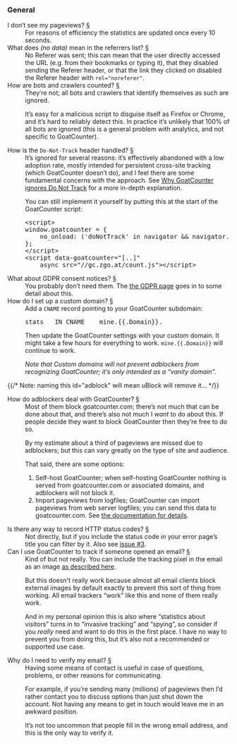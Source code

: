 <h3 id="general">General <a href="#general"></a></h3>
<dl>
<dt id="no-pageviews">I don’t see my pageviews? <a href="#no-pageviews">§</a></dt>
<dd>For reasons of efficiency the statistics are updated once every 10
seconds.</dd>

<dt id="no-data">What does <em>(no data)</em> mean in the referrers list? <a href="#no-data">§</a></dt>
<dd>No Referer was sent; this can mean that the user directly accessed the URL
(e.g. from their bookmarks or typing it), that they disabled sending the Referer
header, or that the link they clicked on disabled the Referer header with
<code>rel="noreferer"</code>.</dd>


<dt id="bots">How are bots and crawlers counted? <a href="#bots">§</a></dt>
<dd>They’re not; all bots and crawlers that identify themselves as such are
ignored.

It’s easy for a malicious script to disguise itself as Firefox or Chrome, and
it’s hard to reliably detect this. In practice it’s unlikely that 100% of all
bots are ignored (this is a general problem with analytics, and not specific to
GoatCounter).</dd>

<dt id="dnt">How is the <code>Do-Not-Track</code> header handled? <a href="#dnt">§</a></dt>
<dd>It’s ignored for several reasons: it’s effectively abandoned with a low
adoption rate, mostly intended for persistent cross-site tracking (which
GoatCounter doesn’t do), and I feel there are some fundamental concerns with the
approach. See
<a href="https://www.arp242.net/dnt.html" target="_blank" rel="noopener">Why GoatCounter ignores Do Not Track</a>
for a more in-depth explanation.

You can still implement it yourself by putting this at the start of the
GoatCounter script:
<pre>&lt;script&gt;
window.goatcounter = {
    no_onload: ('doNotTrack' in navigator && navigator.doNotTrack === '1'),
};
&lt;/script&gt;
&lt;script data-goatcounter="[..]"
    async src="//gc.zgo.at/count.js"&gt;&lt;/script&gt;</pre>
</dd>

<dt id="gdpr">What about GDPR consent notices? <a href="#gdpr">§</a></dt>
<dd>You probably don’t need them. The <a href="{{.Base}}/gdpr">the GDPR page</a> goes in to some detail about this.</dd>

<dt id="custom-domain">How do I set up a custom domain? <a href="#custom-domain">§</a></dt>
<dd>
Add a <code>CNAME</code> record pointing to your GoatCounter subdomain:
<pre>stats   IN CNAME    mine.{{.Domain}}.</pre>

Then update the GoatCounter settings with your custom domain. It might take a
few hours for everything to work. <code>mine.{{.Domain}}</code> will continue to
work.

<em>Note that Custom domains will not prevent adblockers from recognizing
GoatCounter; it’s only intended as a “vanity domain”.</em>
</dd>

{{/* Note: naming this id="adblock" will mean uBlock will remove it... */}}
<dt id="blocked">How do adblockers deal with GoatCounter? <a href="#blocked">§</a></dt>
<dd>
Most of them block goatcounter.com; there’s not much that can be done about
that, and there’s also not much I <em>want</em> to do about this. If people
decide they want to block GoatCounter then they’re free to do so.

By my estimate about a third of pageviews are missed due to adblockers; but this
can vary greatly on the type of site and audience.

That said, there are some options:

<ol>
<li>Self-host GoatCounter; when self-hosting GoatCounter nothing is served from
goatcounter.com or associated domains, and adblockers will not block it.</li>
<li>Import pageviews from logfiles; GoatCounter can import pageviews
from web server logfiles; you can send this data to
goatcounter.com. See <a href="{{.Base}}/help/logfile">the documentation for details</a>.</li>
</ol>
</dd>

<dt id="status-code">Is there any way to record HTTP status codes? <a href="#status-code">§</a></dt>
<dd>
Not directly, but if you include the status code in your error page’s
title you can filter by it. Also see
<a href="https://github.com/arp242/goatcounter/issues/3#issuecomment-578202761">issue #3</a>.
</dd>

<dt id="track-email">Can I use GoatCounter to track if someone opened an email? <a href="#track-email">§</a></dt>
<dd>
Kind of but not really. You can include the tracking pixel in the email as an
image <a href="{{.Base}}/help/pixel">as described here</a>.

But this doesn't really work because almost all email clients block external
images by default exactly to prevent this sort of thing from working. All email
trackers “work” like this and none of them really work.

And in my personal opinion this is also where “statistics about visitors” turns
in to “invasive tracking” and “spying”, so consider if you <em>really</em> need
and want to do this in the first place. I have no way to prevent you from doing
this, but it’s also not a recommended or supported use case.
</dd>

<dt id="verify-email">Why do I need to verify my email? <a href="#verify-email">§</a></dt>
<dd>
Having some means of contact is useful in case of questions, problems, or other
reasons for communicating.

For example, if you’re sending many (millions) of pageviews then I’d rather
contact you to discuss options than just shut down the account. Not having any
means to get in touch would leave me in an awkward position.

It’s not too uncommon that people fill in the wrong email address, and this is
the only way to verify it.
</dd>
</dl>
